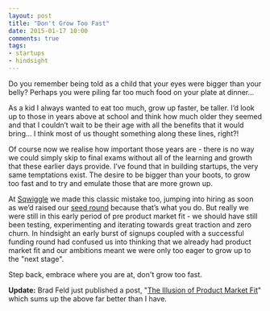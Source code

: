 ```yaml
---
layout: post
title: "Don't Grow Too Fast"
date: 2015-01-17 10:00
comments: true
tags: 
- startups
- hindsight
---
```


Do you remember being told as a child that your eyes were bigger than your belly? Perhaps you were piling far too much food on your plate at dinner...

As a kid I always wanted to eat too much, grow up faster, be taller. I’d look up to those in years above at school and think how much older they seemed and that I couldn’t wait to be their age with all the benefits that it would bring… I think most of us thought something along these lines, right?! 

Of course now we realise how important those years are - there is no way we could simply skip to final exams without all of the learning and growth that these earlier days provide. I’ve found that in building startups, the very same temptations exist. The desire to be bigger than your boots, to grow too fast and to try and emulate those that are more grown up. 

At [Sqwiggle](https://www.sqwiggle.com) we made this classic mistake too, jumping into hiring as soon as we’d raised our [seed round](/2013/09/06/lessons-learnt-raising-a-million-dollar-seed-round/) because that’s what you do. But really we were still in this early period of pre product market fit - we should have still been testing, experimenting and iterating towards great traction and zero churn. In hindsight an early burst of signups coupled with a successful funding round had confused us into thinking that we already had product market fit and our ambitions meant we were only too eager to grow up to the "next stage".

Step back, embrace where you are at, don't grow too fast.


**Update:** Brad Feld just published a post, "[The Illusion of Product Market Fit](http://www.feld.com/archives/2015/01/illusion-product-market-fit-saas-companies.html)" which sums up the above far better than I have.
